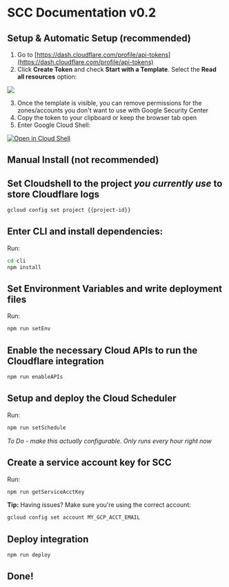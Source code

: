 # SCC Documentation v0.2

## Setup & Automatic Setup (recommended)

1. Go to [https://dash.cloudflare.com/profile/api-tokens](https://dash.cloudflare.com/profile/api-tokens)
2. Click **Create Token** and check **Start with a Template**. Select the **Read all resources** option:

![](https://storage.franktaylor.io/file/ab0cb4f9ab9a758dee1d6f/HzmyTww5VYoW.gif)

3. Once the template is visible, you can remove permissions for the zones/accounts you don't want to use with Google Security Center
4. Copy the token to your clipboard or keep the browser tab open
5. Enter Google Cloud Shell:

[![Open in Cloud Shell](http://gstatic.com/cloudssh/images/open-btn.svg)](https://console.cloud.google.com/cloudshell/editor?cloudshell_git_branch=staging&cloudshell_git_repo=https%3A%2F%2Fgithub.com%2Fcloudflare%2Fcloudflare-gcp&cloudshell_print=security-events%2Fcloudshell.md&cloudshell_working_dir=cli)

## Manual Install (not recommended)

## Set Cloudshell to the project *you currently use* to store Cloudflare logs
```sh
gcloud config set project {{project-id}}
```

## Enter CLI and install dependencies:
Run:
```bash
cd cli
npm install 
```

## Set Environment Variables and write deployment files
Run:
```bash
npm run setEnv
```

## Enable the necessary Cloud APIs to run the Cloudflare integration
```bash
npm run enableAPIs
```

## Setup and deploy the Cloud Scheduler
Run:
```bash
npm run setSchedule
```
*To Do - make this actually configurable. Only runs every hour right now*

## Create a service account key for SCC
Run:
```bash
npm run getServiceAcctKey
```

**Tip:** Having issues? Make sure you're using the correct account:
```bash
gcloud config set account MY_GCP_ACCT_EMAIL
```

## Deploy integration
```bash
npm run deploy
```


## Done!
<walkthrough-directive-name param-name="conclusion-trophy">
</walkthrough-directive-name>
